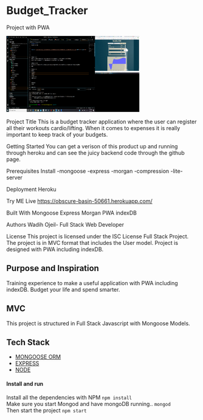 # Budget_Tracker
Project with PWA


<img src= "./public/image/appImage.png" width="350" height="200">




Project Title
This is a budget tracker application where the user can register all their workouts cardio/lifting.
When it comes to expenses it is really important to keep track of your budgets. 

Getting Started
You can get a verison of this product up and running through heroku and can see the juicy backend code through the github
page.

Prerequisites
Install
-mongoose
-express
-morgan
-compression
-lite-server


Deployment
Heroku

Try ME Live 
<a href="https://obscure-basin-50661.herokuapp.com/">https://obscure-basin-50661.herokuapp.com/</a>


Built With
Mongoose
Express
Morgan
PWA
indexDB


Authors
Wadih Ojeil- Full Stack Web Developer

License
This project is licensed under the ISC License
Full Stack Project. The project is in MVC format that includes the User model. Project is designed with PWA including indexDB.

## Purpose and Inspiration
Training experience to make a useful application with PWA including indexDB. Budget your life and spend smarter.

## MVC
This project is structured in Full Stack Javascript with Mongoose Models. 



## Tech Stack
+ [MONGOOSE ORM](https://www.npmjs.com/package/mongoose)
+ [EXPRESS](https://www.npmjs.com/package/express)
+ [NODE](https://nodejs.org/en/)

#### Install and run
Install all the dependencies with NPM
`npm install` <br>
Make sure you start Mongod and have mongoDB running..
`mongod` <br>
Then start the project
`npm start`





